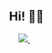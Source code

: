 <h2 align='center'>Hi! 👋🏾</h2>

<p align='center'>
<a href="https://twitter.com/AbelTra36641362">
  <img src="https://cdn0.iconfinder.com/data/icons/twitter-ui-flat/48/Twitter_UI-02-512.png" />
</a>&nbsp;&nbsp;
